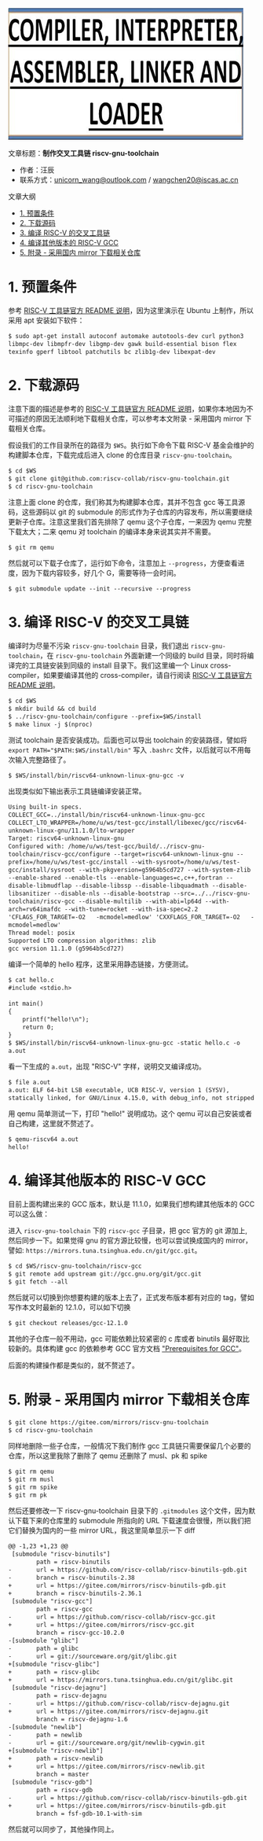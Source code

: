 ![](./diagrams/linker-loader.png)

文章标题：**制作交叉工具链 riscv-gnu-toolchain**

- 作者：汪辰
- 联系方式：<unicorn_wang@outlook.com> / <wangchen20@iscas.ac.cn>

文章大纲
<!-- TOC -->

- [1. 预置条件](#1-预置条件)
- [2. 下载源码](#2-下载源码)
- [3. 编译 RISC-V 的交叉工具链](#3-编译-risc-v-的交叉工具链)
- [4. 编译其他版本的 RISC-V GCC](#4-编译其他版本的-risc-v-gcc)
- [5. 附录 - 采用国内 mirror 下载相关仓库](#5-附录---采用国内-mirror-下载相关仓库)

<!-- /TOC -->

# 1. 预置条件

参考 [RISC-V 工具链官方 README 说明][1]，因为这里演示在 Ubuntu 上制作，所以采用 apt 安装如下软件：

```
$ sudo apt-get install autoconf automake autotools-dev curl python3 libmpc-dev libmpfr-dev libgmp-dev gawk build-essential bison flex texinfo gperf libtool patchutils bc zlib1g-dev libexpat-dev
```

# 2. 下载源码

注意下面的描述是参考的 [RISC-V 工具链官方 README 说明][1]，如果你本地因为不可描述的原因无法顺利地下载相关仓库，可以参考本文附录 - 采用国内 mirror 下载相关仓库。

假设我们的工作目录所在的路径为 `$WS`。执行如下命令下载 RISC-V 基金会维护的构建脚本仓库，下载完成后进入 clone 的仓库目录 `riscv-gnu-toolchain`。

```
$ cd $WS
$ git clone git@github.com:riscv-collab/riscv-gnu-toolchain.git
$ cd riscv-gnu-toolchain
```

注意上面 clone 的仓库，我们称其为构建脚本仓库，其并不包含 gcc 等工具源码，这些源码以 git 的 submodule 的形式作为子仓库的内容发布，所以需要继续更新子仓库。注意这里我们首先排除了 qemu 这个子仓库，一来因为 qemu 完整下载太大；二来 qemu 对 toolchain 的编译本身来说其实并不需要。

```
$ git rm qemu
```

然后就可以下载子仓库了，运行如下命令，注意加上 `--progress`，方便查看进度，因为下载内容较多，好几个 G，需要等待一会时间。

```
$ git submodule update --init --recursive --progress
```

# 3. 编译 RISC-V 的交叉工具链

编译时为尽量不污染 `riscv-gnu-toolchain` 目录，我们退出 `riscv-gnu-toolchain`，在 `riscv-gnu-toolchain` 外面新建一个同级的 build 目录，同时将编译完的工具链安装到同级的 install 目录下。我们这里编一个 Linux cross-compiler，如果要编译其他的 cross-compiler，请自行阅读 [RISC-V 工具链官方 README 说明][1]。

```
$ cd $WS
$ mkdir build && cd build
$ ../riscv-gnu-toolchain/configure --prefix=$WS/install 
$ make linux -j $(nproc)
```

测试 toolchain 是否安装成功。后面也可以导出 toolchain 的安装路径，譬如将 `export PATH="$PATH:$WS/install/bin"` 写入 `.bashrc` 文件，以后就可以不用每次输入完整路径了。

```
$ $WS/install/bin/riscv64-unknown-linux-gnu-gcc -v
```

出现类似如下输出表示工具链编译安装正常。
```
Using built-in specs.
COLLECT_GCC=../install/bin/riscv64-unknown-linux-gnu-gcc
COLLECT_LTO_WRAPPER=/home/u/ws/test-gcc/install/libexec/gcc/riscv64-unknown-linux-gnu/11.1.0/lto-wrapper
Target: riscv64-unknown-linux-gnu
Configured with: /home/u/ws/test-gcc/build/../riscv-gnu-toolchain/riscv-gcc/configure --target=riscv64-unknown-linux-gnu --prefix=/home/u/ws/test-gcc/install --with-sysroot=/home/u/ws/test-gcc/install/sysroot --with-pkgversion=g5964b5cd727 --with-system-zlib --enable-shared --enable-tls --enable-languages=c,c++,fortran --disable-libmudflap --disable-libssp --disable-libquadmath --disable-libsanitizer --disable-nls --disable-bootstrap --src=../../riscv-gnu-toolchain/riscv-gcc --disable-multilib --with-abi=lp64d --with-arch=rv64imafdc --with-tune=rocket --with-isa-spec=2.2 'CFLAGS_FOR_TARGET=-O2   -mcmodel=medlow' 'CXXFLAGS_FOR_TARGET=-O2   -mcmodel=medlow'
Thread model: posix
Supported LTO compression algorithms: zlib
gcc version 11.1.0 (g5964b5cd727) 
```

编译一个简单的 hello 程序，这里采用静态链接，方便测试。

```
$ cat hello.c 
#include <stdio.h>

int main()
{
	printf("hello!\n");
	return 0;
}
$ $WS/install/bin/riscv64-unknown-linux-gnu-gcc -static hello.c -o a.out
```

看一下生成的 `a.out`，出现 "RISC-V" 字样，说明交叉编译成功。
```
$ file a.out
a.out: ELF 64-bit LSB executable, UCB RISC-V, version 1 (SYSV), statically linked, for GNU/Linux 4.15.0, with debug_info, not stripped
```

用 qemu 简单测试一下，打印 "hello!" 说明成功。这个 qemu 可以自己安装或者自己构建，这里就不赘述了。

```
$ qemu-riscv64 a.out
hello!
```

# 4. 编译其他版本的 RISC-V GCC

目前上面构建出来的 GCC 版本，默认是 11.1.0，如果我们想构建其他版本的 GCC 可以这么做：

进入 `riscv-gnu-toolchain` 下的 `riscv-gcc` 子目录，把 gcc 官方的 git 源加上, 然后同步一下。如果觉得 gnu 的官方源比较慢，也可以尝试换成国内的 mirror，譬如: `https://mirrors.tuna.tsinghua.edu.cn/git/gcc.git`。

```
$ cd $WS/riscv-gnu-toolchain/riscv-gcc
$ git remote add upstream git://gcc.gnu.org/git/gcc.git
$ git fetch --all
```

然后就可以切换到你想要构建的版本上去了，正式发布版本都有对应的 tag，譬如写作本文时最新的 12.1.0，可以如下切换

```
$ git checkout releases/gcc-12.1.0
```

其他的子仓库一般不用动，gcc 可能依赖比较紧密的 c 库或者 binutils 最好取比较新的。具体构建 gcc 的依赖参考 GCC 官方文档 ["Prerequisites for GCC"][2]。

后面的构建操作都是类似的，就不赘述了。

# 5. 附录 - 采用国内 mirror 下载相关仓库

```
$ git clone https://gitee.com/mirrors/riscv-gnu-toolchain
$ cd riscv-gnu-toolchain
```

同样地删除一些子仓库，一般情况下我们制作 gcc 工具链只需要保留几个必要的仓库，所以这里我除了删除了 qemu 还删除了 musl、pk 和 spike

```
$ git rm qemu
$ git rm musl
$ git rm spike
$ git rm pk
```

然后还要修改一下 riscv-gnu-toolchain 目录下的 `.gitmodules` 这个文件，因为默认下载下来的仓库里的 submodule 所指向的 URL 下载速度会很慢，所以我们把它们替换为国内的一些 mirror URL，我这里简单显示一下 diff
```
@@ -1,23 +1,23 @@
 [submodule "riscv-binutils"]
        path = riscv-binutils
-       url = https://github.com/riscv-collab/riscv-binutils-gdb.git
-       branch = riscv-binutils-2.38
+       url = https://gitee.com/mirrors/riscv-binutils-gdb.git
+       branch = riscv-binutils-2.36.1
 [submodule "riscv-gcc"]
        path = riscv-gcc
-       url = https://github.com/riscv-collab/riscv-gcc.git
+       url = https://gitee.com/mirrors/riscv-gcc.git
        branch = riscv-gcc-10.2.0
-[submodule "glibc"]
-       path = glibc
-       url = git://sourceware.org/git/glibc.git
+[submodule "riscv-glibc"]
+       path = riscv-glibc
+       url = https://mirrors.tuna.tsinghua.edu.cn/git/glibc.git
 [submodule "riscv-dejagnu"]
        path = riscv-dejagnu
-       url = https://github.com/riscv-collab/riscv-dejagnu.git
+       url = https://gitee.com/mirrors/riscv-dejagnu.git
        branch = riscv-dejagnu-1.6
-[submodule "newlib"]
-       path = newlib
-       url = git://sourceware.org/git/newlib-cygwin.git
+[submodule "riscv-newlib"]
+       path = riscv-newlib
+       url = https://gitee.com/mirrors/riscv-newlib.git
        branch = master
 [submodule "riscv-gdb"]
        path = riscv-gdb
-       url = https://github.com/riscv-collab/riscv-binutils-gdb.git
+       url = https://gitee.com/mirrors/riscv-binutils-gdb.git
        branch = fsf-gdb-10.1-with-sim
```

然后就可以同步了，其他操作同上。



[1]: https://github.com/riscv-collab/riscv-gnu-toolchain#readme
[2]: https://gcc.gnu.org/install/prerequisites.html

